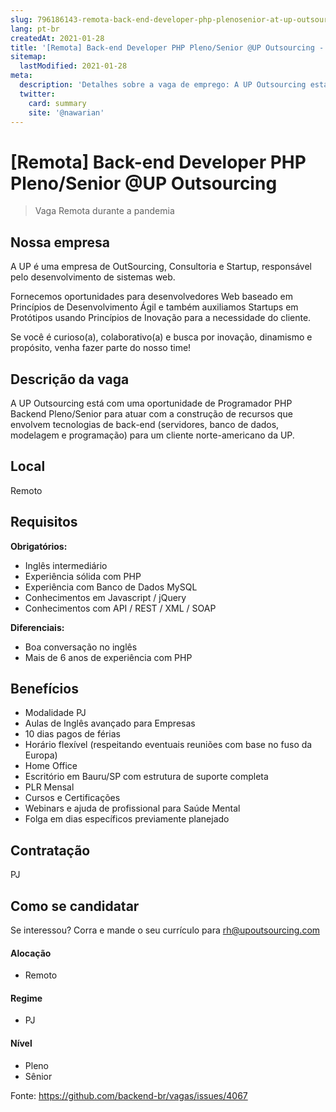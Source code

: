 ```yaml
---
slug: 796186143-remota-back-end-developer-php-plenosenior-at-up-outsourcing
lang: pt-br
createdAt: 2021-01-28
title: '[Remota] Back-end Developer PHP Pleno/Senior @UP Outsourcing - Vaga de Emprego'
sitemap:
  lastModified: 2021-01-28
meta:
  description: 'Detalhes sobre a vaga de emprego: A UP Outsourcing está com uma oportunidade de Programador PHP Backend Pleno/Senior para atuar com a construção de recursos que envolvem tecnologias de back-end (servidores, banco de dados, modelagem e programação) para um cliente norte-americano da UP.'
  twitter:
    card: summary
    site: '@nawarian'
---
```


# [Remota] Back-end Developer PHP Pleno/Senior @UP Outsourcing

<!--
==================================================
Caso a vaga for remoto durante a pandemia informar no texto "Remoto durante o covid"
==================================================
-->
<!-- 
==================================================
POR FAVOR, SÓ POSTE SE A VAGA FOR PARA BACK-END!

Não faça distinção de gênero no título da vaga.

Use: "Back-End Developer" ao invés de 
"Desenvolvedor Back-End" \o/

Exemplo: `[São Paulo] Back-End Developer @ NOME DA EMPRESA`
==================================================
-->
<!--
==================================================
Caso a vaga for remoto durante a pandemia deixar a linha abaixo
==================================================
-->
> Vaga Remota durante a pandemia

## Nossa empresa

A UP é uma empresa de OutSourcing, Consultoria e Startup, responsável pelo desenvolvimento de sistemas web. 

Fornecemos oportunidades para desenvolvedores Web baseado em Princípios de Desenvolvimento Ágil e também auxiliamos Startups em Protótipos usando Princípios de Inovação para a necessidade do cliente.

Se você é curioso(a), colaborativo(a) e busca por inovação, dinamismo e propósito, venha fazer parte do nosso time!

## Descrição da vaga

A UP Outsourcing está com uma oportunidade de Programador PHP Backend Pleno/Senior para atuar com a construção de recursos que envolvem tecnologias de back-end (servidores, banco de dados, modelagem e programação) para um cliente norte-americano da UP.

## Local

Remoto

## Requisitos

**Obrigatórios:**
- Inglês intermediário
- Experiência sólida com PHP 
- Experiência com Banco de Dados MySQL
- Conhecimentos em Javascript / jQuery
- Conhecimentos com API / REST / XML / SOAP

**Diferenciais:**
- Boa conversação no inglês
- Mais de 6 anos de experiência com PHP

## Benefícios

- Modalidade PJ
- Aulas de Inglês avançado para Empresas
- 10 dias pagos de férias
- Horário flexível (respeitando eventuais reuniões com base no fuso da Europa)
- Home Office
- Escritório em Bauru/SP com estrutura de suporte completa
- PLR Mensal
- Cursos e Certificações
- Webinars e ajuda de profissional para Saúde Mental
- Folga em dias específicos previamente planejado

## Contratação

PJ

## Como se candidatar

Se interessou? Corra e mande o seu currículo para rh@upoutsourcing.com

#### Alocação

- Remoto

#### Regime
- PJ

#### Nível
- Pleno
- Sênior



Fonte: https://github.com/backend-br/vagas/issues/4067